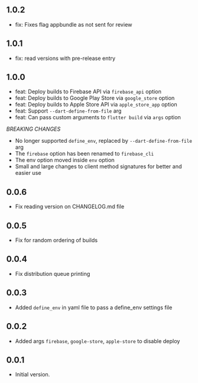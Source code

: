 
## 1.0.2

- fix: Fixes flag appbundle as not sent for review

## 1.0.1
- fix: read versions with pre-release entry

## 1.0.0
- feat: Deploy builds to Firebase API via `firebase_api` option
- feat: Deploy builds to Google Play Store via `google_store` option
- feat: Deploy builds to Apple Store API via `apple_store_app` option
- feat: Support `--dart-define-from-file` arg
- feat: Can pass custom arguments to `flutter build`  via `args` option

*BREAKING CHANGES*
- No longer supported `define_env`, replaced by `--dart-define-from-file` arg
- The `firebase` option has been renamed to `firebase_cli`
- The env option moved inside `env` option
- Small and large changes to client method signatures for better and easier use

## 0.0.6
- Fix reading version on CHANGELOG.md file

## 0.0.5
- Fix for random ordering of builds

## 0.0.4
- Fix distribution queue printing

## 0.0.3
- Added `define_env` in yaml file to pass a define_env settings file 

## 0.0.2
- Added args `firebase`, `google-store`, `apple-store` to disable deploy

## 0.0.1
- Initial version.

